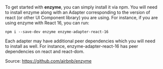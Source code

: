 To get started with **enzyme**, you can simply install it via npm. You will need to install enzyme along with an Adapter corresponding to the version of react (or other UI Component library) you are using. For instance, if you are using enzyme with React 16, you can run:

``
npm i --save-dev enzyme enzyme-adapter-react-16
``

Each adapter may have additional peer dependencies which you will need to install as well. For instance, enzyme-adapter-react-16 has peer dependencies on react and react-dom.

Source: https://github.com/airbnb/enzyme

